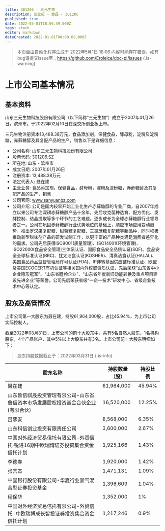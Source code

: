 ```yaml
---
title: 301206 - 三元生物
description: 创业板 - 食品 - 301206
published: true
date: 2022-05-01T18:06:59.000Z
tags: stock
editor: markdown
dateCreated: 2022-01-01T00:00:00.000Z
---
```


> 本页面由自动化程序生成于 2022年5月1日 18:06
> 内容可能存在错误，如有bug请提交issue至：https://github.com/Eroleice/doc-pi/issues
{.is-warning}

# 上市公司基本情况

## 基本资料

山东三元生物科技股份有限公司（以下简称“三元生物”）成立于2007年01月26日，滨州市。于2022年02月10日在深交所创业板上市。

三元生物注册资本13,488.38万元，食品添加剂，保健食品，酵母粉，淀粉及淀粉糖，赤藓糖醇及其复配产品的生产，销售以下是详细信息：

- 公司名称: 山东三元生物科技股份有限公司
- 股票代码: 301206.SZ
- 所在地: 山东 - 滨州市
- 成立日期: 2007年01月26日
- 注册资本: 13,488.38万元
- 法定代表人: 聂在建
- 主营业务: 食品添加剂，保健食品，酵母粉，淀粉及淀粉糖，赤藓糖醇及其复配产品的生产，销售
- 公司官网: www.sanyuanbz.com
- 公司介绍: 公司是国内较早开始工业化生产赤藓糖醇的专业厂商，自2007年成立以来公司专注深耕赤藓糖醇产品十余年，先后攻克菌种选育、配方优化、发酵控制、结晶提取等多个环节的工艺难题，逐步成长为全球赤藓糖醇行业领导者之一。公司在巩固赤藓糖醇行业优势地位的基础上，顺应市场应用变动趋势，推出罗汉果复配糖、甜菊糖复配糖、三氯蔗糖复配糖等新品种，同时积极推动新型甜味剂产品的研发试制工作，以更丰富的产品种类满足消费者差异化的需求。公司先后获得ISO9001(质量管理)、ISO14001(环境管理)、ISO22000(食品安全管理)三体系认证、国际食品安全品质认证(SQF)、食品安全全球标准认证(BRC)、犹太洁食认证(KOSHER)、清真洁食认证(HALAL)、美国食品药品监督管理局许可认证(FDA)、IP非转基因供应链标准认证、欧盟及美国ECOCERT有机认证等相关国内外权威资质认证，先后荣获“山东省中小企业隐形冠军”、“山东省瞪羚企业”、“山东省年度新旧动能转换及重点项目建设先进企业”等荣誉。公司先后荣获省级“一企一技术”研发中心、省级企业技术中心等认定。


## 股东及高管情况

上市公司第一大股东为聂在建，持股61,964,000股，占比45.94%，为上市公司实际控制人。

截至2022年03月31日，上市公司的前十大股东中，共有5名自然人股东，1名机构股东，4个产品账户，其中5%以上大股东共有3名。上市公司前十大股东明细如下：

> 股东持股数据截止于：2022年03月31日
{.is-info}

| 股东名称 | 持股数量（股） | 持股比例 |
| --- | --- | --- |
| 聂在建 | 61,964,000 | 45.94% |
| 山东鲁信祺晟投资管理有限公司-山东省鲁信资本市场发展股权投资基金合伙企业(有限合伙) | 16,520,000 | 12.25% |
| 吕熙安 | 8,568,000 | 6.35% |
| 山东科信创业投资有限责任公司 | 3,600,000 | 2.67% |
| 中国对外经济贸易信托有限公司-外贸信托·锐进16期中欧瑞博证券投资集合资金信托计划 | 1,925,166 | 1.43% |
| 李德春 | 1,920,000 | 1.42% |
| 张言杰 | 1,471,131 | 1.09% |
| 中国银行股份有限公司-华夏行业景气混合型证券投资基金 | 1,396,609 | 1.04% |
| 程保华 | 1,352,000 | 1% |
| 中国对外经济贸易信托有限公司-外贸信托-中欧瑞博成长智投证券投资集合资金信托计划 | 1,217,246 | 0.9% |




